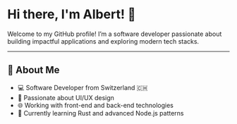 # Hi there, I'm Albert! 👋

Welcome to my GitHub profile! I’m a software developer passionate about building impactful applications and exploring modern tech stacks.

---

## 🚀 About Me

- 💻 Software Developer from Switzerland 🇨🇭
- 🎨 Passionate about UI/UX design
- 🌐 Working with front-end and back-end technologies
- 🌱 Currently learning Rust and advanced Node.js patterns


